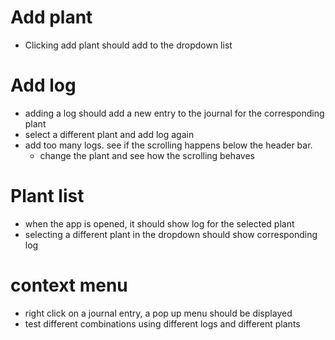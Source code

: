 # Add plant
- Clicking add plant should add to the dropdown list

# Add log
- adding a log should add a new entry to the journal for the corresponding plant
- select a different plant and add log again
- add too many logs. see if the scrolling happens below the header bar.
	- change the plant and see how the scrolling behaves

# Plant list
- when the app is opened, it should show log for the selected plant
- selecting a different plant in the dropdown should show corresponding log

# context menu
- right click on a journal entry, a pop up menu should be displayed
- test different combinations using different logs and different plants
